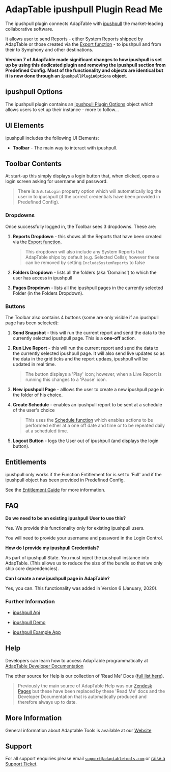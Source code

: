 # AdapTable ipushpull Plugin Read Me

The ipushpull plugin connects AdapTable with [ipushpull](https://www.ipushpull.com) the market-leading collaborative software.

It allows user to send Reports - either System Reports shipped by AdapTable or those created via the [Export function](../../adaptable/readme/functions/export-function.md) - to ipushpull and from their to Symphony and other destinations.

**Version 7 of AdapTable made significant changes to how ipushpull is set up by using this dedicated plugin and removing the ipushpull section from Predefined Config.  Most of the functionality and objects are identical but it is now done through an `ipushpullPluginOptions` object**.

## ipushpull Options

The ipushpull plugin contains an [ipushpull Plugin Options](../ipushpull/src/index.ts) object which allows users to set up their instance - more to follow...

## UI Elements

ipushpull includes the following UI Elements:

- **Toolbar** - The main way to interact with ipushpull.

## Toolbar Contents

At start-up this simply displays a login button that, when clicked, opens a login screen asking for username and password.

> There is a `AutoLogin` property option which will automatically log the user in to ipushpull (if the correct credentials have been provided in Predefined Config).

### Dropdowns

Once successfully logged in, the Toolbar sees 3 dropdowns.  These are:

1. **Reports Dropdown** - this shows all the Reports that have been created via the [Export function](../../adaptable/readme/functions/export-function.md).
    > This dropdown will also include any System Reports that AdapTable ships by default (e.g. Selected Cells); however these can be removed by setting `IncludeSystemReports` to false

2. **Folders Dropdown** - lists all the folders (aka 'Domains') to which the user has access in ipushpull

3. **Pages Dropdown** - lists all the ipushpull pages in the currently selected Folder (in the Folders Dropdown).

### Buttons

The Toolbar also contains 4 buttons (some are only visible if an ipushpull page has been selected):

1. **Send Snapshot** - this will run the current report and send the data to the currently selected ipushpull page.  This is a **one-off** action.

2. **Run Live Report** - this will run the current report and send the data to the currently selected ipushpull page.  It will also send live updates so as the data in the grid ticks and the report updaes, ipushpull will be updated in real time.
   > The button displays a 'Play' icon; however, when a Live Report is running this changes to a 'Pause' icon.

3. **New ipushpull Page** - alllows the user to create a new ipushpull page in the folder of his choice.

4. **Create Schedule** - enables an ipushpull report to be sent at a schedule of the user's choice
   >This uses the [Schedule function](../../adaptable/readme/functions/schedule-function.md) which enables actions to be performed either at a one off date and time or to be repeated daily at a scheduled time.  

5. **Logout Button** - logs the User out of ipushpull (and displays the login button).

## Entitlements

ipushpull only works if the Function Entitlement for is set to 'Full' and if the ipushpull object has been provided in Predefined Config.  

See the [Entitlement Guide](../../adaptable/readme/guides/adaptable-entitlements-guide.md) for more information.

## FAQ

**Do we need to be an existing ipushpull User to use this?**

Yes. We provide this functionality only for existing ipushpull users.

You will need to provide your username and password in the Login Control.

**How do I provide my ipushpull Credentials?**

As part of ipushpull State. You must inject the ipushpull instance into AdapTable. (This allows us to reduce the size of the bundle so that we only ship core dependencies).

**Can I create a new ipushpull page in AdapTable?**

Yes, you can. This functionality was added in Version 6 (January, 2020).


### Further Information

- [ipushpull Api](https://api.adaptabletools.com/interfaces/_src_api_ipushpullapi_.ipushpullapi.html)

- [ipushpull Demo](https://demo.adaptabletools.com/partners/ipushpulldemo)

- [ipushpull Example App](https://github.com/AdaptableTools/example-adaptable-ipushpull-integration)


## Help

Developers can learn how to access AdapTable programmatically at [AdapTable Developer Documentation](https://api.adaptabletools.com) 

The other source for Help is our collection of 'Read Me' Docs ([full list here](https://github.com/AdaptableTools/adaptable/blob/master/packages/adaptable/readme/readme-list.md)).

> Previously the main source of AdapTable Help was our [Zendesk Pages](https://adaptabletools.zendesk.com/hc/en-us/articles/360007083017-Help-) but these have been replaced by these 'Read Me' docs and the Developer Documentation that is automatically produced and therefore always up to date.

## More Information

General information about Adaptable Tools is available at our [Website](http://www.adaptabletools.com) 

## Support

For all support enquiries please email [`support@adaptabletools.com`](mailto:support@adaptabletools.com) or [raise a Support Ticket](https://adaptabletools.zendesk.com/hc/en-us/requests/new).
